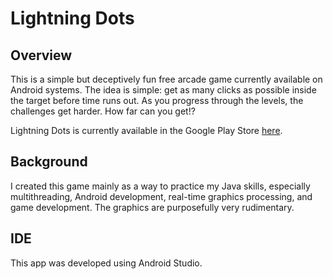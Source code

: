 # Lightning Dots

## Overview

This is a simple but deceptively fun free arcade game currently 
available on Android systems. The idea is simple: get as 
many clicks as possible inside the target before time runs 
out. As you progress through the levels, the challenges get 
harder. How far can you get!?

Lightning Dots is currently available in the Google Play Store 
[here](https://play.google.com/store/apps/details?id=com.delsquared.lightningdots).

## Background

I created this game mainly as a way to practice my Java skills,
especially multithreading, Android development, real-time
graphics processing, and game development. The graphics are 
purposefully very rudimentary.

## IDE

This app was developed using Android Studio.
